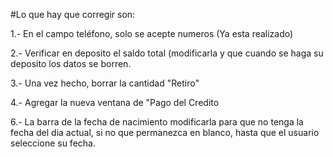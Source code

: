 #Lo que hay que corregir son:

1.- En el campo teléfono, solo se acepte numeros (Ya esta realizado)

2.- Verificar en deposito el saldo total (modificarla y que cuando se haga su deposito los datos se borren.

3.- Una vez hecho, borrar la cantidad "Retiro"

4.- Agregar la nueva ventana de "Pago del Credito

6.- La barra de la fecha de nacimiento modificarla para que no tenga la fecha del dia actual, si no que permanezca en blanco, hasta que el usuario seleccione su fecha.
